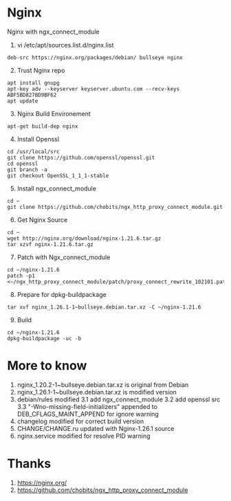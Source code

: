 # Nginx
Nginx with ngx_connect_module
1. vi /etc/apt/sources.list.d/nginx.list
```
deb-src https://nginx.org/packages/debian/ bullseye nginx
```
2. Trust Nginx repo
```
apt install gnupg
apt-key adv --keyserver keyserver.ubuntu.com --recv-keys ABF5BD827BD9BF62
apt update
```
3. Nginx Build Environement
```
apt-get build-dep nginx
```
4. Install Openssl
```
cd /usr/local/src
git clone https://github.com/openssl/openssl.git
cd openssl
git branch -a
git checkout OpenSSL_1_1_1-stable
```
5. Install ngx_connect_module
```
cd ~
git clone https://github.com/chobits/ngx_http_proxy_connect_module.git
```
6. Get Nginx Source
```
cd ~
wget http://nginx.org/download/nginx-1.21.6.tar.gz
tar xzvf nginx-1.21.6.tar.gz
```
7. Patch with Ngx_connect_module
```
cd ~/nginx-1.21.6
patch -p1 <~/ngx_http_proxy_connect_module/patch/proxy_connect_rewrite_102101.patch
```
8. Prepare for dpkg-buildpackage
```
tar xvf nginx_1.26.1-1~bullseye.debian.tar.xz -C ~/nginx-1.21.6
```
9. Build
```
cd ~/nginx-1.21.6
dpkg-buildpackage -uc -b
```

# More to know
1. nginx_1.20.2-1~bullseye.debian.tar.xz is original from Debian
2. nginx_1.26.1-1~bullseye.debian.tar.xz is modified version
3. debian/rules modified
3.1 add ngx_connect_module
3.2 add openssl src
3.3 "-Wno-missing-field-initializers" appended to DEB_CFLAGS_MAINT_APPEND for ignore warning
4. changelog modified for correct build version
5. CHANGE/CHANGE.ru updated with Nginx-1.26.1 source
6. nginx.service modified for resolve PID warning

# Thanks
1. https://nginx.org/
2. https://github.com/chobits/ngx_http_proxy_connect_module
